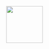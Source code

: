 <div id="header" align="center">
  <img src="https://media3.giphy.com/media/v1.Y2lkPTc5MGI3NjExYzFsMjBjYnFicGx6MzBoYmtxM2V2cjI3bmo3cWNyanBycWtjb21ybiZlcD12MV9pbnRlcm5hbF9naWZfYnlfaWQmY3Q9Zw/jAe22Ec5iICCk/giphy.webp" width="100"/>
</div>
